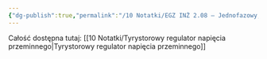 ```yaml
---
{"dg-publish":true,"permalink":"/10 Notatki/EGZ INŻ 2.08 – Jednofazowy, tyrystorowy regulator napięcia przemiennego – schemat, przebiegi czasowe, zasada działania, właściwości, charakterystyki, zastosowania/","tags":["wiedza/zettel"]}
---
```


Całość dostępna tutaj:
[[10 Notatki/Tyrystorowy regulator napięcia przeminnego\|Tyrystorowy regulator napięcia przeminnego]]